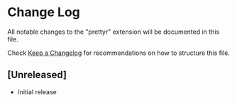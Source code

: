 # Change Log

All notable changes to the "prettyr" extension will be documented in this file.

Check [Keep a Changelog](http://keepachangelog.com/) for recommendations on how to structure this file.

## [Unreleased]

- Initial release
